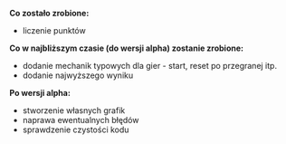 **Co zostało zrobione:**
- liczenie punktów

**Co w najbliższym czasie (do wersji alpha) zostanie zrobione:**
- dodanie mechanik typowych dla gier - start, reset po przegranej itp.
- dodanie najwyższego wyniku

**Po wersji alpha:**
- stworzenie własnych grafik
- naprawa ewentualnych błędów
- sprawdzenie czystości kodu
